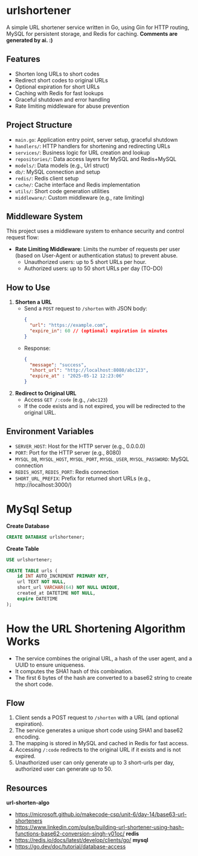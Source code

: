 # urlshortener

A simple URL shortener service written in Go, using Gin for HTTP routing, MySQL for persistent storage, and Redis for caching.
**Comments are generated by ai. :)**

## Features
- Shorten long URLs to short codes
- Redirect short codes to original URLs
- Optional expiration for short URLs
- Caching with Redis for fast lookups
- Graceful shutdown and error handling
- Rate limiting middleware for abuse prevention

## Project Structure
- `main.go`: Application entry point, server setup, graceful shutdown
- `handlers/`: HTTP handlers for shortening and redirecting URLs
- `services/`: Business logic for URL creation and lookup
- `repositories/`: Data access layers for MySQL and Redis+MySQL
- `models/`: Data models (e.g., Url struct)
- `db/`: MySQL connection and setup
- `redis/`: Redis client setup
- `cache/`: Cache interface and Redis implementation
- `utils/`: Short code generation utilities
- `middleware/`: Custom middleware (e.g., rate limiting)

## Middleware System
This project uses a middleware system to enhance security and control request flow:
- **Rate Limiting Middleware**: Limits the number of requests per user (based on User-Agent or authentication status) to prevent abuse.
  - Unauthorized users: up to 5 short URLs per hour.
  - Authorized users: up to 50 short URLs per day (TO-DO)

## How to Use
1. **Shorten a URL**
   - Send a `POST` request to `/shorten` with JSON body:
     ```json
     {
       "url": "https://example.com",
       "expire_in": 60 // (optional) expiration in minutes
     }
     ```
   - Response:
     ```json
     {
       "message": "success",
       "short_url": "http://localhost:8080/abc123",
       "expire_at" : "2025-05-12 12:23:06"
     }
     ```
2. **Redirect to Original URL**
   - Access `GET /:code` (e.g., `/abc123`)
   - If the code exists and is not expired, you will be redirected to the original URL.

## Environment Variables
- `SERVER_HOST`: Host for the HTTP server (e.g., 0.0.0.0)
- `PORT`: Port for the HTTP server (e.g., 8080)
- `MYSQL_DB`, `MYSQL_HOST`, `MYSQL_PORT`, `MYSQL_USER`, `MYSQL_PASSWORD`: MySQL connection
- `REDIS_HOST`, `REDIS_PORT`: Redis connection
- `SHORT_URL_PREFIX`: Prefix for returned short URLs (e.g., http://localhost:3000/)

# MySql Setup
**Create Database**
```sql
CREATE DATABASE urlshortener;
```
**Create Table**
```sql
USE urlshortener;

CREATE TABLE urls (
    id INT AUTO_INCREMENT PRIMARY KEY,
    url TEXT NOT NULL,
    short_url VARCHAR(64) NOT NULL UNIQUE,
    created_at DATETIME NOT NULL,
    expire DATETIME
);
```

# How the URL Shortening Algorithm Works
- The service combines the original URL, a hash of the user agent, and a UUID to ensure uniqueness.
- It computes the SHA1 hash of this combination.
- The first 6 bytes of the hash are converted to a base62 string to create the short code.

## Flow
1. Client sends a POST request to `/shorten` with a URL (and optional expiration).
2. The service generates a unique short code using SHA1 and base62 encoding.
3. The mapping is stored in MySQL and cached in Redis for fast access.
4. Accessing `/:code` redirects to the original URL if it exists and is not expired.
5. Unauthorized user can only generate up to 3 short-urls per day, authorized user can generate up to 50.

## Resources
**url-shorten-algo**
- https://microsoft.github.io/makecode-csp/unit-6/day-14/base63-url-shorteners
- https://www.linkedin.com/pulse/building-url-shortener-using-hash-functions-base62-conversion-singh-y01oc/
**redis**
- https://redis.io/docs/latest/develop/clients/go/
**mysql**
- https://go.dev/doc/tutorial/database-access